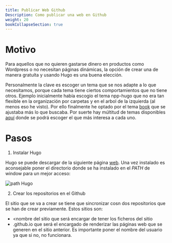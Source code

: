 ```yaml
---
title: Publicar Web Github
Description: Como publicar una web en Github
weight: 20
bookCollapseSection: true
---
```


# Motivo

Para aquellos que no quieren gastarse dinero en productos como Wordpress o no necesitan páginas dinámicas, la opción de crear una de manera gratuíta y usando Hugo es una buena elección. 

Personalmente la clave es escoger un tema que se nos adapte a lo que necesitamos, porque cada tema tiene ciertos comportamientos que no tiene otros.  Ejemplo inicialmente había escogio el tema npp-hugo que no era tan flexible en la organización
por carpetas y en el arbol de la izquierda (al menos eso he visto). Por ello finalmente he optado por el tema [book](https://themes.gohugo.io/hugo-book/) que se ajustaba más lo que buscaba. Por suerte hay múltitud de temas disponibles [aquí](https://themes.gohugo.io/)
donde se podrá escoger el que más interesa a cada uno. 

 # Pasos

 1. Instalar Hugo

 Hugo se puede descargar de la siguiente página [web](https://gohugo.io/getting-started/installing/). Una vez instalado es aconsejable poner el directorio donde se ha instalado en el *PATH* de window para un mejor acceso:

 ![path Hugo](/images/hugo/publicar_web/path_hugo.png)

 2. Crear los repositorios en el Github

 El sitio que se va a crear se tiene que sincronizar cosn dos repositorios que se han de crear previamente. Estos sitios son:

 * <nombre del sitio que será encargar de tener los ficheros del sitio
 * <nombre del usuario>.github.io que será el encargado de renderizar las páginas web que se generen en el sitio anterior. Es importante poner el nombre del usuario ya que si no, no funcionara.



